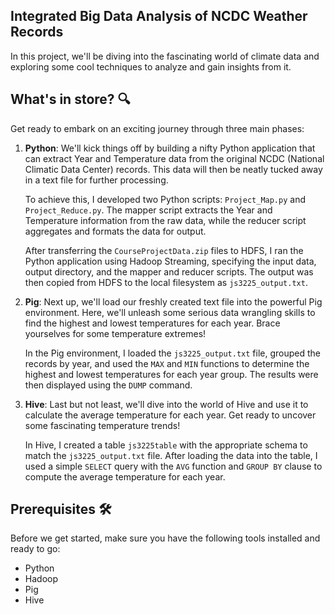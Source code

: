 ## Integrated Big Data Analysis of NCDC Weather Records
In this project, we'll be diving into the fascinating world of climate data and exploring some cool techniques to analyze and gain insights from it.

## What's in store? 🔍

Get ready to embark on an exciting journey through three main phases:

1. **Python**: We'll kick things off by building a nifty Python application that can extract Year and Temperature data from the original NCDC (National Climatic Data Center) records. This data will then be neatly tucked away in a text file for further processing.

   To achieve this, I developed two Python scripts: `Project_Map.py` and `Project_Reduce.py`. The mapper script extracts the Year and Temperature information from the raw data, while the reducer script aggregates and formats the data for output.

   After transferring the `CourseProjectData.zip` files to HDFS, I ran the Python application using Hadoop Streaming, specifying the input data, output directory, and the mapper and reducer scripts. The output was then copied from HDFS to the local filesystem as `js3225_output.txt`.

2. **Pig**: Next up, we'll load our freshly created text file into the powerful Pig environment. Here, we'll unleash some serious data wrangling skills to find the highest and lowest temperatures for each year. Brace yourselves for some temperature extremes!

   In the Pig environment, I loaded the `js3225_output.txt` file, grouped the records by year, and used the `MAX` and `MIN` functions to determine the highest and lowest temperatures for each year group. The results were then displayed using the `DUMP` command.

3. **Hive**: Last but not least, we'll dive into the world of Hive and use it to calculate the average temperature for each year. Get ready to uncover some fascinating temperature trends!

   In Hive, I created a table `js3225table` with the appropriate schema to match the `js3225_output.txt` file. After loading the data into the table, I used a simple `SELECT` query with the `AVG` function and `GROUP BY` clause to compute the average temperature for each year.

## Prerequisites 🛠️

Before we get started, make sure you have the following tools installed and ready to go:

- Python
- Hadoop
- Pig
- Hive


